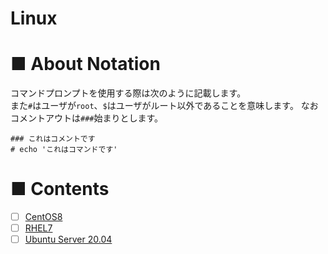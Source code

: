 # Linux
# ■ About Notation
コマンドプロンプトを使用する際は次のように記載します。  
また`#`はユーザが`root`、`$`はユーザがルート以外であることを意味します。
なおコメントアウトは`###`始まりとします。
```
### これはコメントです
# echo 'これはコマンドです'
```
# ■ Contents
- [ ] [CentOS8](https://github.com/thetaru/memorandum/tree/master/OS/Linux/CentOS8)
- [ ] [RHEL7](https://github.com/thetaru/memorandum/tree/master/OS/Linux/RHEL7)
- [ ] [Ubuntu Server 20.04](https://github.com/thetaru/memorandum/tree/master/OS/Linux/Ubuntu_Server_20.04)
